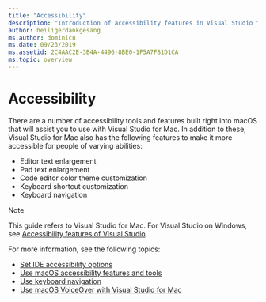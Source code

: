 ```yaml
---
title: "Accessibility"
description: "Introduction of accessibility features in Visual Studio for Mac and how they can be enabled."
author: heiligerdankgesang
ms.author: dominicn
ms.date: 09/23/2019
ms.assetid: 2C4AAC2E-3B4A-4496-8BE0-1F5A7F81D1CA
ms.topic: overview
---
```


# Accessibility

There are a number of accessibility tools and features built right into macOS that will assist you to use with Visual Studio for Mac.  In addition to these, Visual Studio for Mac also has the following features to make it more accessible for people of varying abilities:

* Editor text enlargement
* Pad text enlargement
* Code editor color theme customization
* Keyboard shortcut customization
* Keyboard navigation

> [!NOTE]
> This guide refers to Visual Studio for Mac. For Visual Studio on Windows, see [Accessibility features of Visual Studio](/visualstudio/ide/reference/accessibility-features-of-visual-studio).

For more information, see the following topics:

* [Set IDE accessibility options](accessibility-ide-options.md)
* [Use macOS accessibility features and tools](accessibility-macos.md)
* [Use keyboard navigation](accessibility-keyboard.md)
* [Use macOS VoiceOver with Visual Studio for Mac](accessibility-voiceover.md)